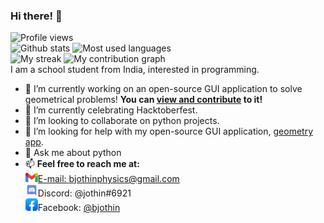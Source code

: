 
### Hi there! 👋
![Profile views](https://visitor-badge.glitch.me/badge?page_id=Jothin-kumar.Jothin-kumar)  
![Github stats](https://github-readme-stats.vercel.app/api?username=Jothin-kumar&count_private=true&show_icons=true&theme=radical)
![Most used languages](https://github-readme-stats.vercel.app/api/top-langs/?username=Jothin-kumar&theme=radical)  
![My streak](https://github-readme-streak-stats.herokuapp.com/?user=Jothin-kumar&theme=dark)
![![My contribution graph](https://activity-graph.herokuapp.com/graph?username=Jothin-kumar&theme=react-dark)](https://jothin-github-activity-graph.herokuapp.com/graph?username=Jothin-kumar&theme=react-dark)  
I am a school student from India, interested in programming.

- 🔭 I’m currently working on an open-source GUI application to solve geometrical problems! **You can [view and contribute](https://github.com/Jothin-kumar/Geometry-app) to it!**
- 🌱 I’m currently celebrating Hacktoberfest.
- 👯 I’m looking to collaborate on python projects.
- 🤔 I’m looking for help with my open-source GUI application, [geometry app](https://github.com/Jothin-kumar/Geometry-app).
- 💬 Ask me about python
- 📫 **Feel free to reach me at:**  
![Email logo](https://github.com/Jothin-kumar/jothin-kumar/blob/main/gmail.png?raw=true)[E-mail: bjothinphysics@gmail.com](mailto:bjothinphysics@gmail.com)  
![Discord logo](https://github.com/Jothin-kumar/jothin-kumar/blob/main/discord.png?raw=true)Discord: @jothin#6921  
![Facebook logo](https://github.com/Jothin-kumar/jothin-kumar/blob/main/facebook-app.png?raw=true)Facebook: [@bjothin](https://www.facebook.com/bjothin)
